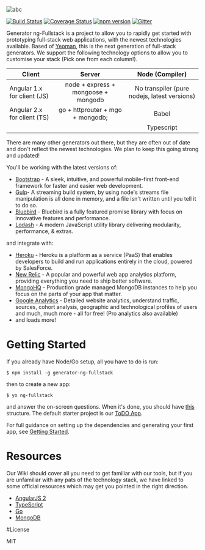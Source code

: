 ![abc](https://github.com/georgeedwards/generator-ng-fullstack/raw/master/logo.png)

[![Build Status](https://secure.travis-ci.org/ericmdantas/generator-ng-fullstack.png?branch=master)](https://travis-ci.org/ericmdantas/generator-ng-fullstack)
[![Coverage Status](https://coveralls.io/repos/github/ericmdantas/generator-ng-fullstack/badge.svg?branch=master)](https://coveralls.io/github/ericmdantas/generator-ng-fullstack?branch=master)
[![npm version](https://badge.fury.io/js/generator-ng-fullstack.svg)](https://badge.fury.io/js/generator-ng-fullstack)
[![Gitter](https://badges.gitter.im/Join%20Chat.svg)](https://gitter.im/ericmdantas/generator-ng-fullstack?utm_source=badge&utm_medium=badge&utm_campaign=pr-badge)

Generator ng-Fullstack is a project to allow you to rapidly get started with prototyping full-stack web applications, with the newest technologies available. Based of [Yeoman](http://yeoman.io/), this is the next generation of full-stack generators. We support the following technology options to allow you to customise your stack (Pick one from each column!).

| Client        | Server        | Node (Compiler) |
| ------------- |:-------------:| :---------------:|
| Angular 1.x for client (JS)      | node + express + mongoose + mongodb | No transpiler (pure nodejs, latest versions)  |
| Angular 2.x for client (TS)      | go + httprouter + mgo + mongodb;      |   Babel          |
|  |      |    Typescript          |

There are many other generators out there, but they are often out of date and don't reflect the newest technologies. We plan to keep this going strong and updated!

You'll be working with the latest versions of:

+ [Bootstrap](https://github.com/twbs/bootstrap) - A sleek, intuitive, and powerful mobile-first front-end framework for faster and easier web development.
+ [Gulp](https://github.com/gulpjs/gulp)- A streaming build system, by using node's streams file manipulation is all done in memory, and a file isn't written until you tell it to do so.
+ [Bluebird](https://github.com/petkaantonov/bluebird) - Bluebird is a fully featured promise library with focus on innovative features and performance.
+ [Lodash](https://github.com/lodash/lodash) - A modern JavaScript utility library delivering modularity, performance, & extras.

and integrate with:

+ [Heroku](https://www.heroku.com/) - Heroku is a platform as a service (PaaS) that enables developers to build and run applications entirely in the cloud, powered by SalesForce.
+ [New Relic](http://newrelic.com/) - A popular and powerful web app analytics platform, providing everything you need to ship better software.
+ [MongoHQ](https://www.compose.io/) - Production grade managed MongoDB instances to help you focus on the parts of your app that matter.
+ [Google Analytics](https://www.google.com/analytics/) - Detailed website analytics, understand traffic, sources, cohort analysis, geographic and technological profiles of users and much, much more - all for free! (Pro analytics also available)
+ and loads more!

# Getting Started

If you already have Node/Go setup, all you have to do is run:

    $ npm install -g generator-ng-fullstack

then to create a new app:

    $ yo ng-fullstack

and answer the on-screen questions. When it's done, you should have [this](https://github.com/ericmdantas/generator-ng-fullstack/wiki/Getting-Started) structure. The default starter project is our [ToDO App](https://github.com/ericmdantas/generator-ng-fullstack/wiki/ToDo-Walkthrough).

For full guidance on setting up the dependencies and generating your first app, see [Getting Started](https://github.com/ericmdantas/generator-ng-fullstack/wiki/Getting-Started).

# Resources

Our Wiki should cover all you need to get familiar with our tools, but if you are unfamiliar with any pats of the technology stack, we have linked to some official resources which may get you pointed in the right direction.

- [AngularJS 2](https://angular.io/docs/ts/latest/tutorial/)
- [TypeScript](http://www.typescriptlang.org/Tutorial)
- [Go](https://tour.golang.org/welcome/1)
- [MongoDB](https://university.mongodb.com/)

#License

MIT

